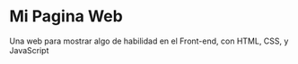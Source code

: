 
# Mi Pagina Web

Una web para mostrar algo de habilidad en el Front-end,
con HTML, CSS, y JavaScript

